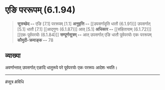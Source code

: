 # एङि पररूपम् (6.1.94)
> **सूत्रच्छेद --** एङि [7.1] पररूपम् [1.1]
> **अनुवृत्ति --** [[उपसर्गादृति धातौ (6.1.91)]] उपसर्गात् [5.1] धातौ [7.1] [[आद्गुणः (6.1.87)]] आत् [5.1]
> **अधिकार --** [[संहितायाम् (6.1.72)]] [[एकः पूर्वपरयोः (6.1.84)]]
> **सम्पूर्णसूत्रम् --** आत् उपसर्गात् एङि धातौ पूर्वपरयोः एकः पररूपम्
> **कौमुदी-क्रमाङ्क --** 78

## व्याख्या

अवर्णान्तात् उपसर्गात् एङादि धातुरूपे परे पूर्वपरयोः एकः पररूपः आदेशः भवति।

---
#सूत्र #विधि 